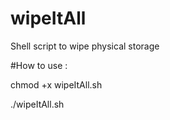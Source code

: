 # wipeItAll
Shell script to wipe physical storage

#How to use :

chmod +x wipeItAll.sh

./wipeItAll.sh
